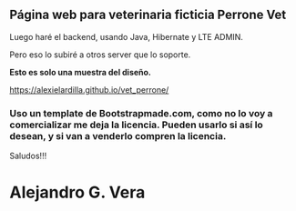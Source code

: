 ## Página web para veterinaria ficticia Perrone Vet

Luego haré el backend, usando Java, Hibernate y LTE ADMIN.

Pero eso lo subiré a otros server que lo soporte.

**Esto es solo una muestra del diseño.**

https://alexielardilla.github.io/vet_perrone/

### Uso un template de Bootstrapmade.com, como no lo voy  a comercializar me deja la licencia. Pueden usarlo si así lo desean, y si van a venderlo compren la licencia.

Saludos!!!

# Alejandro G. Vera
